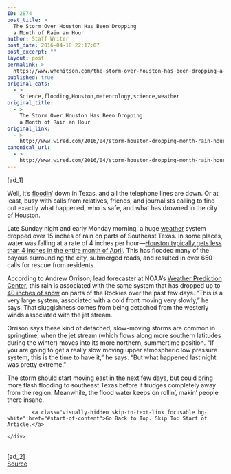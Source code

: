 ```yaml
---
ID: 2874
post_title: >
  The Storm Over Houston Has Been Dropping
  a Month of Rain an Hour
author: Staff Writer
post_date: 2016-04-18 22:17:07
post_excerpt: ""
layout: post
permalink: >
  https://www.whenitson.com/the-storm-over-houston-has-been-dropping-a-month-of-rain-an-hour/
published: true
original_cats:
  - >
    Science,flooding,Houston,meteorology,science,weather
original_title:
  - >
    The Storm Over Houston Has Been Dropping
    a Month of Rain an Hour
original_link:
  - >
    http://www.wired.com/2016/04/storm-houston-dropping-month-rain-hour/
canonical_url:
  - >
    http://www.wired.com/2016/04/storm-houston-dropping-month-rain-hour/
---
```

 [ad_1]
<br><div id="start-of-content"><article class="content link-underline relative body-copy" data-js="content" itemprop="articleBody" readability="62.694038245219"><p>Well, it’s <a href="http://www.wired.com/tag/flooding" target="_blank">floodin</a>‘ down in Texas, and all the telephone lines are down. Or at least, busy with calls from relatives, friends, and journalists calling to find out exactly what happened, who is safe, and what has drowned in the city of Houston.</p>
<p>Late Sunday night and early Monday morning, a huge <a href="http://www.wired.com/tag/weather" target="_blank">weather</a> system dropped over 15 inches of rain on parts of Southeast Texas. In some places, water was falling at a rate of 4 inches per hour—<a href="http://www.srh.noaa.gov/hgx/?n=climate_iah_normals_apr" target="_blank">Houston typically gets less than 4 inches in the entire month of April</a>. This has flooded many of the bayous surrounding the city, submerged roads, and resulted in over 650 calls for rescue from residents.</p>
<p>According to Andrew Orrison, lead forecaster at NOAA’s <a href="http://www.wpc.ncep.noaa.gov/staff/wpc_staff.shtml" target="_blank">Weather Prediction Center</a>, this rain is associated with the same system that has dropped up to <a href="http://www.cnn.com/2016/04/17/us/colorado-spring-snow/" target="_blank">40 inches of snow</a> on parts of the Rockies over the past few days. “This is a very large system, associated with a cold front moving very slowly,” he says. That sluggishness comes from being detached from the westerly winds associated with the jet stream.</p>
<p>Orrison says these kind of detached, slow-moving storms are common in springtime, when the jet stream (which flows along more southern latitudes during the winter) moves into its more northern, summertime position. “If you are going to get a really slow moving upper atmospheric low pressure system, this is the time to have it,” he says. “But what happened last night was pretty extreme.”</p>
<p>The storm should start moving east in the next few days, but could bring more flash flooding to southeast Texas before it trudges completely away from the region. Meanwhile, the flood water keeps on rollin’, makin’ people there insane.</p>

			<a class="visually-hidden skip-to-text-link focusable bg-white" href="#start-of-content">Go Back to Top. Skip To: Start of Article.</a>

			
</article>

	</div>
<br>[ad_2]
<br><a href="http://www.wired.com/2016/04/storm-houston-dropping-month-rain-hour/">Source </a>